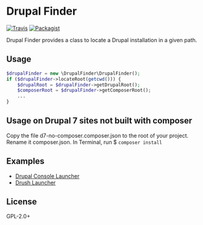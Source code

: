 # Drupal Finder

[![Travis](https://img.shields.io/travis/webflo/drupal-finder.svg)](https://travis-ci.org/webflo/drupal-finder) [![Packagist](https://img.shields.io/packagist/v/webflo/drupal-finder.svg)](https://packagist.org/packages/webflo/drupal-finder)

Drupal Finder provides a class to locate a Drupal installation in a given path.

## Usage

```PHP
$drupalFinder = new \DrupalFinder\DrupalFinder();
if ($drupalFinder->locateRoot(getcwd())) {
    $drupalRoot = $drupalFinder->getDrupalRoot();
    $composerRoot = $drupalFinder->getComposerRoot();
    ...
}
```

## Usage on Drupal 7 sites not built with composer

Copy the file d7-no-composer.composer.json to the root of your project.
Rename it composer.json.
In Terminal, run $ ```composer install```

## Examples

- [Drupal Console Launcher](https://github.com/hechoendrupal/drupal-console-launcher)
- [Drush Launcher](https://github.com/drush-ops/drush-launcher)

## License

GPL-2.0+
